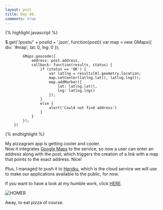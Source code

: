 ```yaml
---
layout: post
title: Day 49.
comments: true
---
```


{% highlight javascript %}

$.get('/posts/' + postId + '.json', function(post){
			var map = new GMaps({
				div: '#map',
				lat: 0,
				lng: 0
			});

			GMaps.geocode({
				address: post.address,
				callback: function(results, status) {
					if (status == 'OK') {
						var latlng = results[0].geometry.location;
						map.setCenter(latlng.lat(), latlng.lng());
						map.addMarker({
							lat: latlng.lat(),
							lng: latlng.lng()
						});
					}
					else {
						alert('Could not find address')
					}
				}
			});
		})

{% endhighlight %}

My pizzagram app is getting cooler and cooler.  
Now it integrates [Google Maps](https://developers.google.com/maps/) to the service, so now a user can enter an address along with the post, which triggers the creation of a link with a map that points to the exact address. Nice!

Plus, I managed to push it to [Heroku](https://www.heroku.com/about), which is the cloud service we will use to make our applications available to the public, for now.

If you want to have a look at my humble work, click [HERE](http://pizzagram.herokuapp.com/).

![HOMER](http://federicomaffei.github.io/public/images/pizza.jpg)

Away, to eat pizza of course.